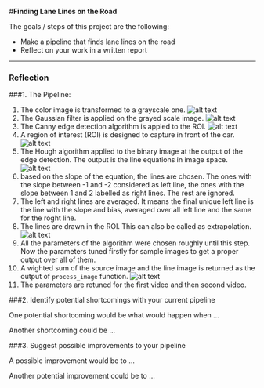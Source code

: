 #**Finding Lane Lines on the Road** 

The goals / steps of this project are the following:
* Make a pipeline that finds lane lines on the road
* Reflect on your work in a written report


[//]: # (Image References)

[image1]: ./output_test_images/img_gray.jpg "Grayscale"
[image2]: ./output_test_images/blur_img.jpg "Blured"
[image3]: ./output_test_images/edges.jpg "Edges"
[image4]: ./output_test_images/img_ROI.jpg "Grayscale"
[image5]: ./output_test_images/hough_output.jpg "Lines"
[image6]: ./output_test_images/Extended_averaged_line.jpg "Grayscale"
[image7]: ./output_test_images/final_img.jpg "Result"


---

### Reflection

###1. The Pipeline:

1. The color image is transformed to a grayscale one.
![alt text][image1]
2. The Gaussian filter is applied on the grayed scale image.
![alt text][image2]
3. The Canny edge detection algorithm is appled to the ROI.
![alt text][image3]
4. A region of interest (ROI) is designed to capture in front of the car.
![alt text][image4]
5. The Hough algorithm applied to the binary image at the output of the edge detection. The output is the line equations in image space.
![alt text][image5]
6. based on the slope of the equation, the lines are chosen. The ones with the slope between -1 and -2 considered as left line, the ones with the slope between 1 and 2 labelled as right lines. The rest are ignored.
7. The left and right lines are averaged. It means the final unique left line is the line with the slope and bias, averaged over all left line and the same for the roght line.
8. The lines are drawn in the ROI. This can also be called as extrapolation.
![alt text][image6]
9. All the parameters of the algorithm were chosen roughly until this step. Now the parameters tuned firstly for sample images to get a proper output over all of them.
10. A wighted sum of the source image and the line image is returned as the output of `process_image` function.
![alt text][image7]
11. The parameters are retuned for the first video and then second video.


###2. Identify potential shortcomings with your current pipeline


One potential shortcoming would be what would happen when ... 

Another shortcoming could be ...


###3. Suggest possible improvements to your pipeline

A possible improvement would be to ...

Another potential improvement could be to ...
